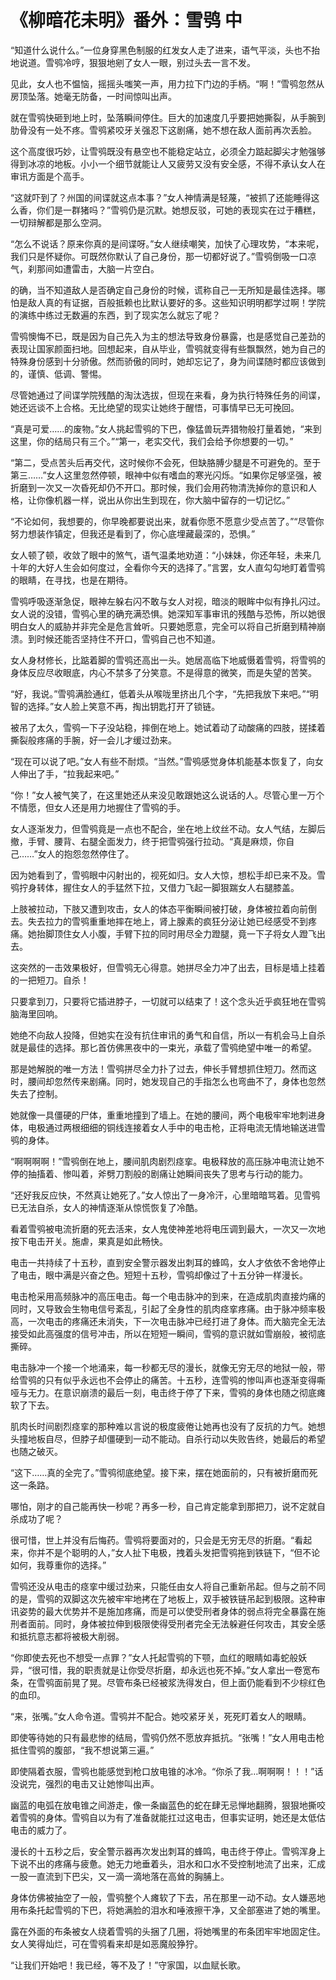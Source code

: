 # 《柳暗花未明》番外：雪鸮 中

“知道什么说什么。”一位身穿黑色制服的红发女人走了进来，语气平淡，头也不抬地说道。雪鸮冷哼，狠狠地剜了女人一眼，别过头去一言不发。

见此，女人也不愠恼，摇摇头嗤笑一声，用力拉下门边的手柄。“啊！”雪鸮忽然从房顶坠落。她毫无防备，一时间惊叫出声。

就在雪鸮快砸到地上时，坠落瞬间停住。巨大的加速度几乎要把她撕裂，从手腕到肋骨没有一处不疼。雪鸮紧咬牙关强忍下这剧痛，她不想在敌人面前再次丢脸。

这个高度很巧妙，让雪鸮既没有悬空也不能稳定站立，必须全力踮起脚尖才勉强够得到冰凉的地板。小小一个细节就能让人又疲劳又没有安全感，不得不承认女人在审讯方面是个高手。

“这就吓到了？州国的间谍就这点本事？”女人神情满是轻蔑，“被抓了还能睡得这么香，你们是一群猪吗？”雪鸮仍是沉默。她想反驳，可她的表现实在过于糟糕，一切辩解都是那么空洞。

“怎么不说话？原来你真的是间谍呀。”女人继续嘲笑，加快了心理攻势，“本来呢，我们只是怀疑你。可既然你默认了自己身份，那一切都好说了。”雪鸮倒吸一口凉气，刹那间如遭雷击，大脑一片空白。

的确，当不知道敌人是否确定自己身份的时候，谎称自己一无所知是最佳选择。哪怕是敌人真的有证据，百般抵赖也比默认要好的多。这些知识明明都学过啊！学院的演练中练过无数遍的东西，到了现实怎么就忘了呢？

雪鸮懊悔不已，既是因为自己先入为主的想法导致身份暴露，也是感觉自己差劲的表现让国家颜面扫地。回想起来，自从毕业，雪鸮就变得有些飘飘然，她为自己的特殊身份感到十分骄傲。然而骄傲的同时，她却忘记了，身为间谍随时都应该做到的，谨慎、低调、警惕。

尽管她通过了间谍学院残酷的淘汰选拔，但现在来看，身为执行特殊任务的间谍，她还远谈不上合格。无比绝望的现实让她终于醒悟，可事情早已无可挽回。

“真是可爱……的废物。”女人挑起雪鸮的下巴，像猛兽玩弄猎物般打量着她，“来到这里，你的结局只有三个。”“第一，老实交代，我们会给予你想要的一切。”

“第二，受点苦头后再交代，这时候你不会死，但缺胳膊少腿是不可避免的。至于第三……”女人这里忽然停顿，眼神中似有嗜血的寒光闪烁。“如果你足够坚强，被折磨到一次又一次昏死却仍不开口。那时候，我们会用药物清洗掉你的意识和人格，让你像机器一样，说出从你出生到现在，你大脑中留存的一切记忆。”

“不论如何，我想要的，你早晚都要说出来，就看你愿不愿意少受点苦了。”“尽管你努力想装作镇定，但我还是看到了，你心底埋藏最深的，恐惧。”

女人顿了顿，收敛了眼中的煞气，语气温柔地劝道：“小妹妹，你还年轻，未来几十年的大好人生会如何度过，全看你今天的选择了。”言罢，女人直勾勾地盯着雪鸮的眼睛，在寻找，也是在期待。

雪鸮呼吸逐渐急促，眼神左躲右闪不敢与女人对视，暗淡的眼眸中似有挣扎闪过。女人说的没错，雪鸮心里的确充满恐惧。她深知军事审讯的残酷与恐怖，所以她很明白女人的威胁并非完全是危言耸听。只要她愿意，完全可以将自己折磨到精神崩溃。到时候还能否坚持住不开口，雪鸮自己也不知道。

女人身材修长，比踮着脚的雪鸮还高出一头。她居高临下地威慑着雪鸮，将雪鸮的身体反应尽收眼底，内心不禁多了分笑意。不是得意的微笑，而是失望的苦笑。

“好，我说。”雪鸮满脸通红，低着头从喉咙里挤出几个字，“先把我放下来吧。”“明智的选择。”女人脸上笑意不再，掏出钥匙打开了锁链。

被吊了太久，雪鸮一下子没站稳，摔倒在地上。她试着动了动酸痛的四肢，搓揉着撕裂般疼痛的手腕，好一会儿才缓过劲来。

“现在可以说了吧。”女人有些不耐烦。“当然。”雪鸮感觉身体机能基本恢复了，向女人伸出了手，“拉我起来吧。”

“你！”女人被气笑了，在这里她还从来没见敢跟她这么说话的人。尽管心里一万个不情愿，但女人还是用力地握住了雪鸮的手。

女人逐渐发力，但雪鸮竟是一点也不配合，坐在地上纹丝不动。女人气结，左脚后撤，手臂、腰背、右腿全面发力，终于把雪鸮强行拉动。“真是麻烦，你自己……”女人的抱怨忽然停住了。

因为她看到了，雪鸮眼中闪射出的，视死如归。女人大惊，想松手却已来不及。雪鸮拧身转体，握住女人的手猛然下拉，又借力飞起一脚狠踹女人右腿膝盖。

上肢被拉动，下肢又遭到攻击，女人的体态平衡瞬间被打破，身体被拉着向前倒去。失去拉力的雪鸮重重地摔在地上，肾上腺素的疯狂分泌让她已经感受不到疼痛。她抬脚顶住女人小腹，手臂下拉的同时用尽全力蹬腿，竟一下子将女人蹬飞出去。

这突然的一击效果极好，但雪鸮无心得意。她拼尽全力冲了出去，目标是墙上挂着的一把短刀。自杀！

只要拿到刀，只要将它插进脖子，一切就可以结束了！这个念头近乎疯狂地在雪鸮脑海里回响。

她绝不向敌人投降，但她实在没有抗住审讯的勇气和自信，所以一有机会马上自杀就是最佳的选择。那匕首仿佛黑夜中的一束光，承载了雪鸮绝望中唯一的希望。

那是她解脱的唯一方法！雪鸮拼尽全力扑了过去，伸长手臂想抓住短刀。然而这时，腰间却忽然传来剧痛。同时，她发现自己的手指怎么也弯曲不了，身体也忽然失去了控制。

她就像一具僵硬的尸体，重重地撞到了墙上。在她的腰间，两个电极牢牢地刺进身体，电极通过两根细细的铜线连接着女人手中的电击枪，正将电流无情地输送进雪鸮的身体。

“啊啊啊啊！”雪鸮倒在地上，腰间肌肉剧烈痉挛。电极释放的高压脉冲电流让她不停的抽搐着、惨叫着，斧劈刀割般的剧痛让她瞬间丧失了思考与行动的能力。

“还好我反应快，不然真让她死了。”女人惊出了一身冷汗，心里暗暗骂着。见雪鸮已无法自杀，女人的神情逐渐从惊慌恢复了冷酷。

看着雪鸮被电流折磨的死去活来，女人鬼使神差地将电压调到最大，一次又一次地按下电击开关。施虐，果真是如此畅快。

电击一共持续了十五秒，直到安全警示器发出刺耳的蜂鸣，女人才依依不舍地停止了电击，眼中满是兴奋之色。短短十五秒，雪鸮却像过了十五分钟一样漫长。

电击枪采用高频脉冲的高压电击。每一个电击脉冲的到来，在造成肌肉直接灼痛的同时，又导致会生物电信号紊乱，引起了全身性的肌肉痉挛疼痛。由于脉冲频率极高，一次电击的疼痛还未消失，下一次电击脉冲已经打进了身体。而大脑完全无法接受如此高强度的信号冲击，所以在短短一瞬间，雪鸮的意识就如雪崩般，被彻底撕碎。

电击脉冲一个接一个地涌来，每一秒都无尽的漫长，就像无穷无尽的地狱一般，带给雪鸮的只有似乎永远也不会停止的痛苦。十五秒，连雪鸮的惨叫声也逐渐变得嘶哑与无力。在意识崩溃的最后一刻，电击终于停了下来，雪鸮的身体也随之彻底瘫软了下去。

肌肉长时间剧烈痉挛的那种难以言说的极度疲倦让她再也没有了反抗的力气。她想头撞地板自尽，但脖子却僵硬到一动不能动。自杀行动以失败告终，她最后的希望也随之破灭。

“这下……真的全完了。”雪鸮彻底绝望。接下来，摆在她面前的，只有被折磨而死这一条路。

哪怕，刚才的自己能再快一秒呢？再多一秒，自己肯定能拿到那把刀，说不定就自杀成功了呢？

很可惜，世上并没有后悔药。雪鸮将要面对的，只会是无穷无尽的折磨。“看起来，你并不是个聪明的人，”女人扯下电极，拽着头发把雪鸮拖到铁链下，“但不论如何，我尊重你的选择。”

雪鸮还没从电击的痉挛中缓过劲来，只能任由女人将自己重新吊起。但与之前不同的是，雪鸮的双脚这次先被牢牢地拷在了地板上，双手被铁链吊起到极限。这种审讯姿势的最大优势并不是施加疼痛，而是可以使受刑者身体的弱点将完全暴露在施刑者面前。同时，身体被拉伸到极限使得受刑者完全无法躲避任何攻击，其安全感和抵抗意志都将被极大削弱。

“你即使去死也不想受一点罪？”女人托起雪鸮的下颚，血红的眼睛如毒蛇般妖异，“很可惜，我的职责就是让你受尽折磨，却永远也死不掉。”女人拿出一卷宽布条，在雪鸮面前晃了晃。尽管布条已经被浆洗得发白，但上面仍能看到不少棕红色的血印。

“来，张嘴。”女人命令道。雪鸮并不配合。她咬紧牙关，死死盯着女人的眼睛。

即使等待她的只有最悲惨的结局，雪鸮仍然不愿放弃抵抗。“张嘴！”女人用电击枪抵住雪鸮的腹部，“我不想说第三遍。”

即使隔着衣服，雪鸮也能感觉到枪口放电锥的冰冷。“你杀了我…啊啊啊！！！”话没说完，强烈的电击又让她惨叫出声。

幽蓝的电弧在放电锥之间游走，像一条幽蓝色的蛇在肆无忌惮地翻腾，狠狠地撕咬着雪鸮的身体。雪鸮自以为有了准备就能扛过这电击，但事实证明，她还是太低估电击的威力了。

漫长的十五秒之后，安全警示器再次发出刺耳的蜂鸣，电击终于停止。雪鸮浑身上下说不出的疼痛与疲惫。她无力地垂着头，泪水和口水不受控制地流了出来，汇成一股一直流到下巴尖，又一滴一滴地落在高耸的胸脯上。

身体仿佛被抽空了一般，雪鸮整个人瘫软了下去，吊在那里一动不动。女人嫌恶地用布条托起雪鸮的下巴，将她满脸的泪水和唾液擦干净，又全部塞进了她的嘴里。

露在外面的布条被女人绕着雪鸮的头捆了几圈，将她嘴里的布条团牢牢地固定住。女人笑得灿烂，可在雪鸮看来却是如恶魔般狰狞。

“让我们开始吧！我已经，等不及了！”守家国，以血赋长歌。

